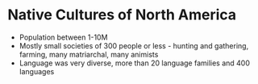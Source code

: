 # Native Cultures of North America
- Population between 1-10M
- Mostly small societies of 300 people or less - hunting and gathering, farming, many matriarchal, many animists
- Language was very diverse, more than 20 language families and 400 languages
<!--stackedit_data:
eyJoaXN0b3J5IjpbNDg5ODE1MjUwXX0=
-->
